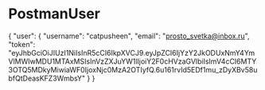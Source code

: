 # PostmanUser

{
    "user": {
        "username": "catpusheen",
        "email": "prosto_svetka@inbox.ru",
        "token": "eyJhbGciOiJIUzI1NiIsInR5cCI6IkpXVCJ9.eyJpZCI6IjYzY2JkODUxNmY4YmVlMWIwMDU1MTAxMSIsInVzZXJuYW1lIjoiY2F0cHVzaGVlbiIsImV4cCI6MTY3OTQ5MDkyMiwiaWF0IjoxNjc0MzA2OTIyfQ.6u161rvId5EDf1mu_zDyXBv58ubfQtDeasKFZ3WmbsY"
    }
}
